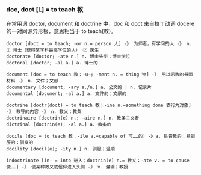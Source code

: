 ### doc, doct [L] = to teach 教

在常用词 doctor, document 和 doctrine 中，doc 和 doct 来自拉丁动词 docere 的一对同源异形根，意思相当于 to teach(教)。

    doctor [doct = to teach; -or n.= person 人] -》 为师者，有学问的人 -》 n. ① 博士（获得某学科最高学位的人） ② 医生
    doctorate [doctor; -ate n.] n. 博士头衔；博士学位
    doctoral [doctor; -al a.] a. 博士的

    document [doc = to teach 教；-u-; -ment n. = thing 物] -》 用以示教的书面材料 -》 n. 文件；文献
    documentary [document; -ary a./n.] a. 公文的 | n. 记录片
    documental [document; -al a.] a. 文件的；文献的

    doctrine [doctr(doct) = to teach 教；-ine n.=something done 表行为对象] -》 教导的内容 -》 n. 教义；教条
    doctrinaire [doctrin(e) n.; -aire n.] n. 教条主义者
    dictrinal [doctrin(e); -al a.] a. 教条的

    docile [doc = to teach 教；-ile a.=capable of 可……的] -》 a. 易管教的；易驯服的；驯良的
    docility [docil(e); -ity n.] n. 驯服；温顺

    indoctrinate [in- = into 进入；doctrin(e) n.= 教义；-ate v. = to cause 使……] -》 使某种教义或信仰进入头脑 -》 v. 灌输；教授